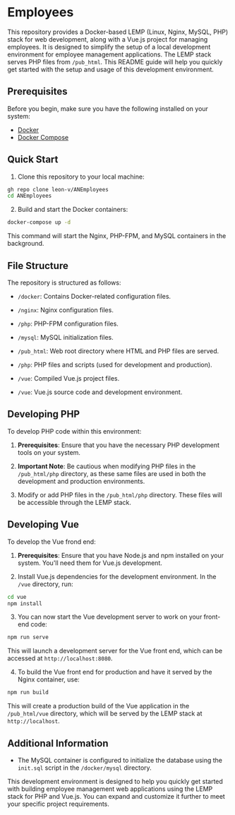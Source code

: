 # Employees

This repository provides a Docker-based LEMP (Linux, Nginx, MySQL, PHP) stack for web development, along with a Vue.js project for managing employees. It is designed to simplify the setup of a local development environment for employee management applications. The LEMP stack serves PHP files from `/pub_html`. This README guide will help you quickly get started with the setup and usage of this development environment.

## Prerequisites

Before you begin, make sure you have the following installed on your system:

- [Docker](https://www.docker.com/get-started)
- [Docker Compose](https://docs.docker.com/compose/install/)

## Quick Start

1. Clone this repository to your local machine:

```bash
gh repo clone leon-v/ANEmployees
cd ANEmployees
```

2. Build and start the Docker containers:

```bash
docker-compose up -d
```

This command will start the Nginx, PHP-FPM, and MySQL containers in the background.

## File Structure

The repository is structured as follows:

- `/docker`: Contains Docker-related configuration files.
- `/nginx`: Nginx configuration files.
- `/php`: PHP-FPM configuration files.
- `/mysql`: MySQL initialization files.

- `/pub_html`: Web root directory where HTML and PHP files are served.
- `/php`: PHP files and scripts (used for development and production).
- `/vue`: Compiled Vue.js project files.

- `/vue`: Vue.js source code and development environment.

## Developing PHP

To develop PHP code within this environment:

1. **Prerequisites**: Ensure that you have the necessary PHP development tools on your system.

2. **Important Note**: Be cautious when modifying PHP files in the `/pub_html/php` directory, as these same files are used in both the development and production environments.

3. Modify or add PHP files in the `/pub_html/php` directory. These files will be accessible through the LEMP stack.

## Developing Vue

To develop the Vue frond end:

1. **Prerequisites**: Ensure that you have Node.js and npm installed on your system. You'll need them for Vue.js development.

2. Install Vue.js dependencies for the development environment. In the `/vue` directory, run:

```bash
cd vue
npm install
```

3. You can now start the Vue development server to work on your front-end code:

```bash
npm run serve
```

This will launch a development server for the Vue front end, which can be accessed at `http://localhost:8080`.

4. To build the Vue front end for production and have it served by the Nginx container, use:

```bash
npm run build
```

This will create a production build of the Vue application in the `/pub_html/vue` directory, which will be served by the LEMP stack at `http://localhost`.

## Additional Information

- The MySQL container is configured to initialize the database using the `init.sql` script in the `/docker/mysql` directory.

This development environment is designed to help you quickly get started with building employee management web applications using the LEMP stack for PHP and Vue.js. You can expand and customize it further to meet your specific project requirements.